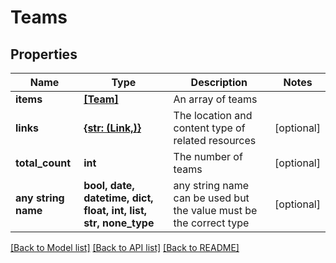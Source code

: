 # Teams


## Properties
Name | Type | Description | Notes
------------ | ------------- | ------------- | -------------
**items** | [**[Team]**](Team.md) | An array of teams | 
**links** | [**{str: (Link,)}**](Link.md) | The location and content type of related resources | [optional] 
**total_count** | **int** | The number of teams | [optional] 
**any string name** | **bool, date, datetime, dict, float, int, list, str, none_type** | any string name can be used but the value must be the correct type | [optional]

[[Back to Model list]](../README.md#documentation-for-models) [[Back to API list]](../README.md#documentation-for-api-endpoints) [[Back to README]](../README.md)


